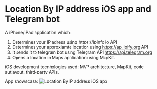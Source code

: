 # Location By IP address iOS app and Telegram bot 
 
 A iPhone/iPad application which:
 1. Determines your IP adress using https://ipinfo.io API
 2. Determines your approxiamte location using https://api.ipify.org API
 3. It sends it to telegram bot using Telegram API https://api.telegram.org
 4. Opens a location in Maps application using MapKit.


iOS development tecnhologies used: MVP architecture, MapKit, code autlayout, third-party APIs.

App showscase:
![Location By IP address iOS app](https://www.youtube.com/watch?v=S97wPYSsl6Y)


